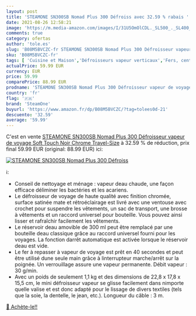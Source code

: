 ```yaml
---
layout: post
title: 'STEAMONE SN300SB Nomad Plus 300 Défroiss avec 32.59 % rabais '
date: 2021-08-26 12:58:21
image: 'https://m.media-amazon.com/images/I/31U5OmOlCDL._SL500_._SL400_.jpg'
comments: true
category: ofertas
author: 'tole.es'
slug: 'B08M5BVCZC-fr STEAMONE SN300SB Nomad Plus 300 Défroisseur vapeur de...'
sku: 'B08M5BVCZC-fr'
tags: [ 'Cuisine et Maison','Défroisseurs vapeur verticaux','Fers, centrales vapeur et accessoires','steamone', ]
actualPrice: 59.99 EUR
currency: EUR
price: 59.99
comparePrice: 88.99 EUR
prodname: 'STEAMONE SN300SB Nomad Plus 300 Défroisseur vapeur de voyage Soft Touch Noir  Chrome  Travel-Size'
country: 'fr'
flag: '🇫🇷'
brand: 'SteamOne'
buyurl: 'https://www.amazon.fr/dp/B08M5BVCZC/?tag=tolees0d-21'
descuento: '32.59'
average: '59.99'
---
```


C'est en vente [STEAMONE SN300SB Nomad Plus 300 Défroisseur vapeur de voyage Soft Touch Noir  Chrome  Travel-Size](https://www.amazon.fr/dp/B08M5BVCZC/?tag=tolees0d-21)  à  32.59 % de réduction, prix final  59.99 EUR (original: 88.99 EUR) ici:

[![STEAMONE SN300SB Nomad Plus 300 Défroiss](https://m.media-amazon.com/images/I/31U5OmOlCDL._SL500_._SL400_.jpg)](https://www.amazon.fr/dp/B08M5BVCZC/?tag=tolees0d-21)

ℹ️:

- Conseil de nettoyage et ménage : vapeur deau chaude, une façon efficace déliminer les bactéries et les acariens.
- Le défroisseur de voyage de haute qualité avec finition chromée, surface satinée mate et rétroéclairage est livré avec une ventouse avec crochet pour suspendre les vêtements, un sac de transport, une brosse à vêtements et un raccord universel pour bouteille. Vous pouvez ainsi lisser et rafraîchir facilement les vêtements.
- Le réservoir deau amovible de 300 ml peut être remplacé par une bouteille deau classique grâce au raccord universel fourni pour les voyages. La fonction darrêt automatique est activée lorsque le réservoir deau est vide.
- Le fer à repasser à vapeur de voyage est prêt en 40 secondes et peut être utilisé dune seule main grâce à linterrupteur marche/arrêt sur la poignée. Un verrouillage assure une vapeur permanente. Débit vapeur : 30 g/min.
- Avec un poids de seulement 1,1 kg et des dimensions de 22,8 x 17,8 x 15,5 cm, le mini défroisseur vapeur se glisse facilement dans nimporte quelle valise et est donc adapté pour le lissage de divers textiles (tels que la soie, la dentelle, le jean, etc.). Longueur du câble : 3 m.

[🛒 Achète-le!!](https://www.amazon.fr/dp/B08M5BVCZC/?tag=tolees0d-21)
